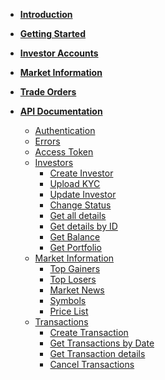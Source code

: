 <!-- _navbar.md -->
<div class="pl-2">


</div>


  
  * [**Introduction**](home.md#Introduction)
  * [**Getting Started**](home.md#getting-started)
  * [**Investor Accounts**](home.md#investors39-account)
  * [**Market Information**](home.md#market-information-amp-symbols)
  * [**Trade Orders**](home.md#trade-orders)

  * [**API Documentation**](api.md#before-you-start)
    * [Authentication](api.md#authentication)
    * [Errors](api.md#errors)
    * [Access Token](api.md#access-token)
    * [Investors](api.md#Investors)  
      * [Create Investor](api.md#create-investor)
      * [Upload KYC](api.md#upload-kyc)
      * [Update Investor](api.md#update-investor)
      * [Change Status](api.md#change-status)
      * [Get all details](api.md#get-all-details)
      * [Get details by ID](api.md#get-details-by-id)
      * [Get Balance ](api.md#get-balance)
      * [Get Portfolio](api.md#get-portfolio)
    * [Market Information](api.md#market-information)
      * [Top Gainers](api.md#top-gainers)
      * [Top Losers](api.md#top-losers)
      * [Market News](api.md#market-news)
      * [Symbols](api.md#symbols)
      * [Price List](api.md#price-list)
    * [Transactions](api.md#Transactions)
      * [Create Transaction](api.md#create-transaction)
      * [Get Transactions by Date](api.md#get-transactions-by-date)
      * [Get Transaction details](api.md#get-transaction-details)
      * [Cancel Transactions](api.md#cancel-transactions)

<!-- 
     About Dart Invest

 Not sure where to start? 

 Registration (explanation + link)

 Step-by-Step Guide

 Run a Test (Explanation & Link)

 API Documentation

 Accounts

 Orders

 Portfolios

 Market Information

 Symbols -->
  
  <!-- * [Run a Test](api.md#access-token)
  * [Accounts](api.md#Investors)  
    * [Create Investor](api.md#create-investor)
    * [Upload KYC](api.md#upload-kyc)
    * [Update Investor](api.md#update-investor)
    * [Change Investor Status](api.md#change-investor-status)
    * [List Investors](api.md#list-investors)
    * [Fetch Investor](api.md#fetch-investor)
    * [Fetch Investor's Balance ](api.md#fetch-investor39s-balance)
    * [Fetch Investor's Portfolio](api.md#fetch-investor39s-portfolio)

  * [Market Information](api.md#market-information)
    * [Top Gainers Information](api.md#top-gainers-information)
    * [Top Losers Information](api.md#top-losers-information)
    * [Market News](api.md#market-news)
    * [Symbols List](api.md#symbols-list)
    * [Price List](api.md#price-list)

  * [Orders](api.md#Transactions)
    * [Create Transaction](api.md#create-transaction)
    * [List Transactions by Date](api.md#list-transactions-by-date)
    * [Fetch Transactions by Transaction Reference](api.md#fetch-transactions-by-transaction-reference)
    * [Cancel Transactions](api.md#cancel-transactions) -->


  <!-- * ![Business Logo](/assets/img/business.svg) [Business Operations](business.md)
    * [Overview](business.md#overview)
    * [Settlement](send_money.md)
    * [Chargebacks](chargeback.md) -->
    




<!--
Clarify inbranch referral -access & WAPIC
--->